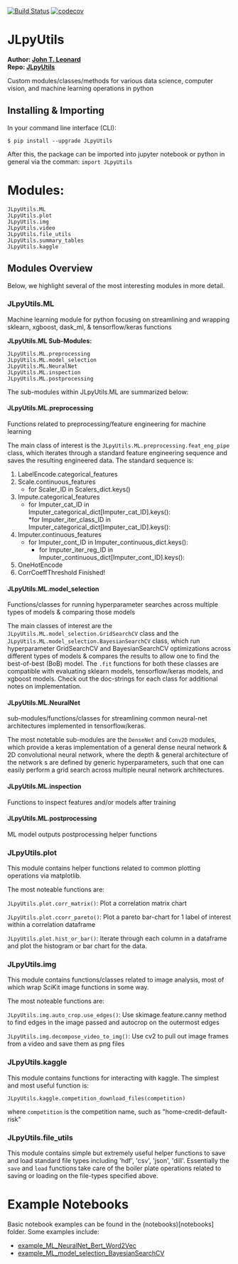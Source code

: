 [![Build Status](https://travis-ci.com/jlnerd/JLpyUtils.svg?branch=master)](https://travis-ci.com/jlnerd/JLpyUtils)
[![codecov](https://codecov.io/gh/jlnerd/JLpyUtils/branch/master/graph/badge.svg)](https://codecov.io/gh/jlnerd/JLpyUtils)


# JLpyUtils
__Author: [John T. Leonard](https://www.linkedin.com/in/johntleonard/)__<br>
__Repo: [JLpyUtils](https://github.com/jlnerd/JLpyUtils)__

Custom modules/classes/methods for various data science, computer vision, and machine learning operations in python
    
## Installing & Importing
In your command line interface (CLI):
```
$ pip install --upgrade JLpyUtils
```
After this, the package can be imported into jupyter notebook or python in general via the comman:
```import JLpyUtils```


# Modules:
```
JLpyUtils.ML
JLpyUtils.plot
JLpyUtils.img
JLpyUtils.video
JLpyUtils.file_utils
JLpyUtils.summary_tables
JLpyUtils.kaggle
```

## Modules Overview

Below, we highlight several of the most interesting modules in more detail.

### JLpyUtils.ML
Machine learning module for python focusing on streamlining and wrapping sklearn, xgboost, dask_ml, & tensorflow/keras functions

__JLpyUtils.ML Sub-Modules:__
```
JLpyUtils.ML.preprocessing 
JLpyUtils.ML.model_selection
JLpyUtils.ML.NeuralNet
JLpyUtils.ML.inspection
JLpyUtils.ML.postprocessing
````

The sub-modules within JLpyUtils.ML are summarized below:

#### JLpyUtils.ML.preprocessing 
Functions related to preprocessing/feature engineering for machine learning

The main class of interest is the ```JLpyUtils.ML.preprocessing.feat_eng_pipe``` class, which iterates through a standard feature engineering sequence and saves the resulting engineered data. The standard sequence is:

1. LabelEncode.categorical_features
2. Scale.continuous_features
    * for Scaler_ID in Scalers_dict.keys()
3. Impute.categorical_features
    * for Imputer_cat_ID in Imputer_categorical_dict[Imputer_cat_ID].keys():<br>
        *for Imputer_iter_class_ID in Imputer_categorical_dict[Imputer_cat_ID].keys():
4. Imputer.continuous_features
    * for Imputer_cont_ID in Imputer_continuous_dict.keys():
        * for Imputer_iter_reg_ID in Imputer_continuous_dict[Imputer_cont_ID].keys():
5. OneHotEncode
6. CorrCoeffThreshold
Finished!
        
#### JLpyUtils.ML.model_selection
Functions/classes for running hyperparameter searches across multiple types of models & comparing those models

The main classes of interest are the ```JLpyUtils.ML.model_selection.GridSearchCV``` class and the ```JLpyUtils.ML.model_selection.BayesianSearchCV``` class, which run hyperparameter GridSearchCV and BayesianSearchCV optimizations across different types of models & compares the results to allow one to find the best-of-best (BoB) model. The ```.fit``` functions for both these classes are compatible with evaluating sklearn models, tensorflow/keras models, and xgboost models. Check out the doc-strings for each class for additional notes on implementation.

#### JLpyUtils.ML.NeuralNet
sub-modules/functions/classes for streamlining common neural-net architectures implemented in tensorflow/keras.

The most notetable sub-modules are the ```DenseNet``` and ```Conv2D``` modules, which provide a keras implementation of a general dense neural network & 2D convolutional neural network, where the depth & general architecture of the network s are defined by generic hyperparameters, such that one can easily perform a grid search across multiple neural network architectures.

#### JLpyUtils.ML.inspection
Functions to inspect features and/or models after training

#### JLpyUtils.ML.postprocessing
ML model outputs postprocessing helper functions


### JLpyUtils.plot
This module contains helper functions related to common plotting operations via matplotlib.

The most noteable functions are:

```JLpyUtils.plot.corr_matrix()```: Plot a correlation matrix chart

```JLpyUtils.plot.ccorr_pareto()```: Plot a pareto bar-chart for 1 label of interest within a correlation dataframe

```JLpyUtils.plot.hist_or_bar()```: Iterate through each column in a dataframe and plot the histogram or bar chart for the data.

### JLpyUtils.img
This module contains functions/classes related to image analysis, most of which wrap SciKit image functions in some way.

The most noteable functions are: 

```JLpyUtils.img.auto_crop.use_edges()```: Use skimage.feature.canny method to find edges in the image passed and autocrop on the outermost edges

```JLpyUtils.img.decompose_video_to_img()```: Use cv2 to pull out image frames from a video and save them as png files


### JLpyUtils.kaggle
This module contains functions for interacting with kaggle. The simplest and most useful function is:
```
JLpyUtils.kaggle.competition_download_files(competition)
```
where ```competition``` is the competition name, such as  "home-credit-default-risk"

### JLpyUtils.file_utils
This module contains simple but extremely useful helper functions to save and load standard file types including 'hdf', 'csv', 'json', 'dill'. Essentially the ```save``` and ```load``` functions take care of the boiler plate operations related to saving or loading on the file-types specified above.

# Example Notebooks
Basic notebook examples can be found in the (notebooks)[notebooks] folder. Some examples include:
* [example_ML_NeuralNet_Bert_Word2Vec](notebooks/example_ML_NeuralNet_Bert_Word2Vec.ipynb)
* [example_ML_model_selection_BayesianSearchCV](notebooks/example_ML_model_selection_BayesianSearchCV.ipynb)

